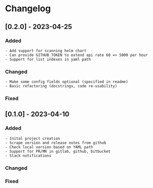 # Changelog

## [0.2.0] - 2023-04-25

### Added
    - Add support for scanning helm chart
    - Can provide GITHUB_TOKEN to extend api rate 60 => 5000 per hour
    - Support for list indexes in yaml path

### Changed
    - Make some config fields optional (specified in readme)
    - Basic refactoring (docstrings, code re-usability)

### Fixed 

## [0.1.0] - 2023-04-10

### Added
    - Inital project creation
    - Scrape version and release notes from github
    - Check local version based on YAML path
    - Support for PR/MR in gitlab, github, bitbucket
    - Slack notifications

### Changed

### Fixed 